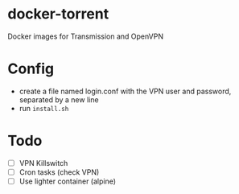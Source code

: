 # docker-torrent
Docker images for Transmission and OpenVPN

# Config
* create a file named login.conf with the VPN user and password, separated by a new line
* run `install.sh`

# Todo
- [ ] VPN Killswitch
- [ ] Cron tasks (check VPN)
- [ ] Use lighter container (alpine)
